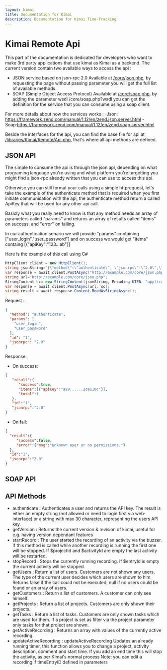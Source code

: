 ```yaml
---
layout: kimai
title: Documentation for Kimai
description: Documentation for Kimai Time-Tracking
---
```

# Kimai Remote Api

This part of the documentation is dedicated for developers who want to make 3rd party applications that use kimai as Kimai as a backend. The current version contain two available ways to access the api :
 - JSON service based on json-rpc 2.0
Available at [/core/json.php](https://github.com/kimai/kimai/blob/master/core/json.php), by requesting the page without passing parameter you will get the full list of available methods.
 - SOAP (Simple Object Access Protocol)
Available at [/core/soap.php](https://github.com/kimai/kimai/blob/master/core/soap.php), by adding the parameter wsdl /core/soap.php?wsdl you can get the definition for the service that you can consume using a soap client.

For more details about how the services works :
 -Json: https://framework.zend.com/manual/1.12/en/zend.json.server.html
 -Soap:https://framework.zend.com/manual/1.12/en/zend.soap.server.html

Beside the interfaces for the api, you can find the base file for api at [/libraries/Kimai/Remote/Api.php](https://github.com/kimai/kimai/blob/master/libraries/Kimai/Remote/Api.php), that's where all api methods are defined.


## JSON API

The simple to consume the api is through the json api, depending on what programing language you're using and what platform you're targetting you might find a json-rpc already written that you can use to access this api.

Otherwise you can still format your calls using a simple httprequest, let's take the example of the authenticate method that is required when you first initiate communication with the api, the authenticate method return a called ApiKey that will be used for any other api call.

Basicly what you really need to know is that any method needs an array of parameters called "params" and returns an array of results called "items" on success, and "error" on failing. 

In our authentication senario we will provide "params" containing ["user_login","user_password"] and on success we would get "items" containg [{"apiKey":"123...ab"}]

Here is the example of this call using C#



```csharp
HttpClient client = new HttpClient();
string jsonString="{\"method\":\"authenticate\", \"jsonrpc\":\"2.0\",\"id\":\"1\",\"params\":[\"my_login\",\"my_password\"]}";
var response = await client.PostAsync("http://example.com/core/json.php", new StringContent(req_obj.ToString(), Encoding.UTF8, "application/json"));
string url="http://example.com/core/json.php";
StringContent sc= new StringContent(jsonString, Encoding.UTF8, "application/json")
var response = await client.PostAsync(url, sc);
string result = await response.Content.ReadAsStringAsync();
```

Request :

```json
{
  "method": "authenticate",
  "params": [
    "user_login",
    "user_password"
  ],
  "id": "1",
  "jsonrpc": "2.0"
}

```

Response:
 - On success:

```json
{  
   "result":{  
      "success":true,
      "items":[{"apiKey":"a99......2ce110c"}],
      "total":1
   },
   "id":"1",
   "jsonrpc":"2.0"
}
```
 - On fail:
 ```json
{  
   "result":{  
      "success":false,
      "error":{"msg":"Unknown user or no permissions."}
   },
   "id":"1",
   "jsonrpc":"2.0"
}
```


## SOAP API

## API Methods 

 - authenticate :
Authenticates a user and returns the API key. The result is either an empty string (not allowed or need to login first via web-interface) or a string with max 30 character, representing the users API key.
 - getVersion :
Returns the current version & revision of kimai, useful for e.g. having version dependant features
 - startRecord :
The user started the recording of an activity via the buzzer. If this method is called while another recording is running the first one will be stopped. If $projectId and $activityId are empty the last activity will be restarted.
 - stopRecord :
Stops the currently running recording. If $entryId is empty the current activity will be stopped.
 - getUsers :
Return a list of users. Customers are not shown any users. The type of the current user decides which users are shown to him. Returns false if the call could not be executed, null if no users could be found or an array of users.
 - getCustomers :
Return a list of customers. A customer can only see himself.
 - getProjects :
Return a list of projects. Customers are only shown their projects.
 - getTasks :
Return a list of tasks. Customers are only shown tasks which are used for them. If a project is set as filter via the project parameter only tasks for that project are shown.
 - getActiveRecording :
Returns an array with values of the currently active recording.
 - updateActiveRecording :
updateActiveRecording Updates an already running timer, this function allows you to change a project, activity description, comment and start time. If you add an end time this will stop the activity, as per Kimai's normal process Note: you can edit a recording if timeEntryID defined in parameters